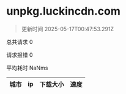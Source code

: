 
  # unpkg.luckincdn.com

  > 更新时间 2025-05-17T00:47:53.291Z
  
  总共请求 0

  请求报错 0

  平均耗时 NaNms

|城市|ip|下载大小|速度|
|-----|----------|---|---|

  